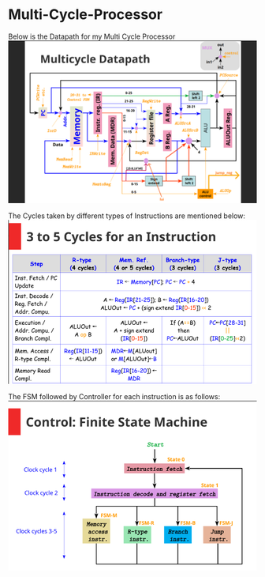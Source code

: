 ﻿# Multi-Cycle-Processor
Below is the Datapath for my Multi Cycle Processor
![alt text](https://github.com/nikhilgurjar02/Multi-Cycle-Processor/blob/main/MultiMips_Edited.png?raw=true)

The Cycles taken by different types of Instructions are mentioned below:
![alt text](https://github.com/nikhilgurjar02/Multi-Cycle-Processor/blob/main/datapath_multicycle_processor.png?raw=true)

The FSM followed by Controller for each instruction is as follows:
![alt text](https://github.com/nikhilgurjar02/Multi-Cycle-Processor/blob/main/multicycle_path_FSM.png)

